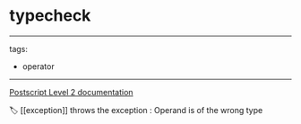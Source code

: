 # typecheck

---
tags:

- operator

---

[Postscript Level 2 documentation](https://hepunx.rl.ac.uk/~adye/psdocs/ref/PSL2t.html#typecheck)

🏷️ [[exception]]
throws the exception : Operand is of the wrong type
